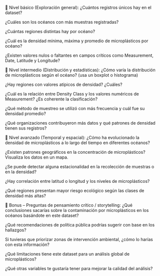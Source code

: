 🔹 Nivel básico (Exploración general):
¿Cuántos registros únicos hay en el dataset?

¿Cuáles son los océanos con más muestras registradas?

¿Cuántas regiones distintas hay por océano?

¿Cuál es la densidad mínima, máxima y promedio de microplásticos por océano?

¿Existen valores nulos o faltantes en campos críticos como Measurement, Date, Latitude y Longitude?

🔹 Nivel intermedio (Distribución y estadísticas):
¿Cómo varía la distribución de microplásticos según el océano? (usa un boxplot o histograma)

¿Hay regiones con valores atípicos de densidad? ¿Cuáles?

¿Cuál es la relación entre Density Class y los valores numéricos de Measurement? ¿Es coherente la clasificación?

¿Qué método de muestreo se utilizó con más frecuencia y cuál fue su densidad promedio?

¿Qué organizaciones contribuyeron más datos y qué patrones de densidad tienen sus registros?

🔹 Nivel avanzado (Temporal y espacial):
¿Cómo ha evolucionado la densidad de microplásticos a lo largo del tiempo en diferentes océanos?

¿Existen patrones geográficos en la concentración de microplásticos? Visualiza los datos en un mapa.

¿Se puede detectar alguna estacionalidad en la recolección de muestras o en la densidad?

¿Hay correlación entre latitud o longitud y los niveles de microplásticos?

¿Qué regiones presentan mayor riesgo ecológico según las clases de densidad más altas?

🔹 Bonus – Preguntas de pensamiento crítico / storytelling:
¿Qué conclusiones sacarías sobre la contaminación por microplásticos en los océanos basándote en este dataset?

¿Qué recomendaciones de política pública podrías sugerir con base en los hallazgos?

Si tuvieras que priorizar zonas de intervención ambiental, ¿cómo lo harías con esta información?

¿Qué limitaciones tiene este dataset para un análisis global de microplásticos?

¿Qué otras variables te gustaría tener para mejorar la calidad del análisis?